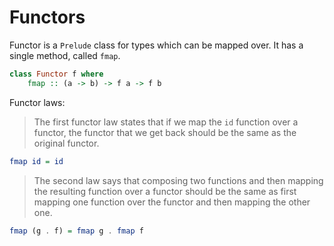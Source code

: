 # Functors

Functor is a `Prelude` class for types which can be mapped over. It has a single method, called `fmap`.

```Haskell
class Functor f where
    fmap :: (a -> b) -> f a -> f b
```

Functor laws:

> The first functor law states that if we map the `id` function over a functor, the functor that we get back should be the same as the original functor.

```Haskell
fmap id = id
```

> The second law says that composing two functions and then mapping the resulting function over a functor should be the same as first mapping one function over the functor and then mapping the other one.

```Haskell
fmap (g . f) = fmap g . fmap f
```
